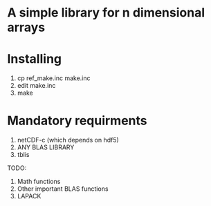 # A simple library for n dimensional arrays

# Installing
1) cp ref_make.inc make.inc
2) edit make.inc
3) make

# Mandatory requirments
1) netCDF-c (which depends on hdf5)
2) ANY BLAS LIBRARY
3) tblis 


TODO:
1) Math functions
2) Other important BLAS functions
3) LAPACK

